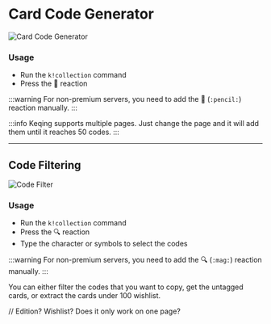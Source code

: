 # Card Code Generator

![Card Code Generator](/img/features/codes.png)

### Usage
- Run the `k!collection` command
- Press the 📝 reaction​​

:::warning
For non-premium servers, you need to add the 📝 (`:pencil:`) reaction manually.
:::

:::info
Keqing supports multiple pages. Just change the page and it will add them until it reaches 50 codes.
:::

---
## Code Filtering

![Code Filter](/img/features/filter.png)

### Usage
- Run the `k!collection` command
- Press the 🔍 reaction
- Type the character or symbols to select the codes​​

:::warning
For non-premium servers, you need to add the 🔍 (`:mag:`) reaction manually.
:::

You can either filter the codes that you want to copy, get the untagged cards, or extract the cards under 100 wishlist.

// Edition? Wishlist? Does it only work on one page?

